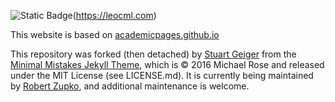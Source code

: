![Static Badge](https://img.shields.io/badge/View-Personal_website-blue)(https://leocml.com)

This website is based on [academicpages.github.io](https://github.com/academicpages/academicpages.github.io)

This repository was forked (then detached) by [Stuart Geiger](https://github.com/staeiou) from the [Minimal Mistakes Jekyll Theme](https://mmistakes.github.io/minimal-mistakes/), which is © 2016 Michael Rose and released under the MIT License (see LICENSE.md). It is currently being maintained by [Robert Zupko](https://github.com/rjzupkoii), and additional maintenance is welcome.
